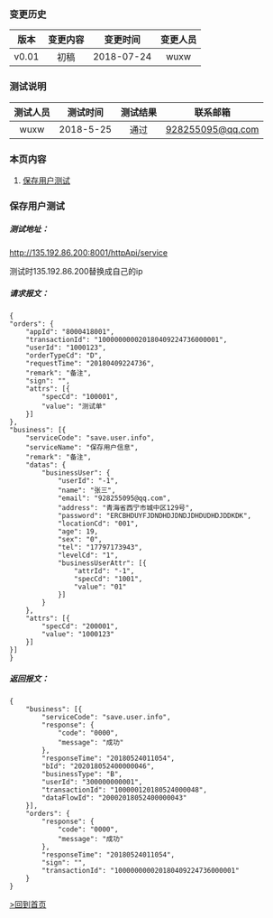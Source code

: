 ### 变更历史
版本|变更内容|变更时间|变更人员
:-: | :-: | :-: | :-:
v0.01|初稿|2018-07-24|wuxw

### 测试说明
测试人员|测试时间|测试结果|联系邮箱
:-:|:-:|:-:|:-:|
wuxw|2018-5-25|通过|928255095@qq.com

### 本页内容

1. [保存用户测试](#保存用户测试)

### 保存用户测试

##### 测试地址：
http://135.192.86.200:8001/httpApi/service

测试时135.192.86.200替换成自己的ip

##### 请求报文：

```
{
"orders": {
	"appId": "8000418001",
	"transactionId": "100000000020180409224736000001",
	"userId": "1000123",
	"orderTypeCd": "D",
	"requestTime": "20180409224736",
	"remark": "备注",
	"sign": "",
	"attrs": [{
		"specCd": "100001",
		"value": "测试单"
	}]
},
"business": [{
	"serviceCode": "save.user.info",
	"serviceName": "保存用户信息",
	"remark": "备注",
	"datas": {
		"businessUser": {
			"userId": "-1",
			"name": "张三",
			"email": "928255095@qq.com",
			"address": "青海省西宁市城中区129号",
			"password": "ERCBHDUYFJDNDHDJDNDJDHDUDHDJDDKDK",
			"locationCd": "001",
			"age": 19,
			"sex": "0",
			"tel": "17797173943",
			"levelCd": "1",
			"businessUserAttr": [{
				"attrId": "-1",
				"specCd": "1001",
				"value": "01"
			}]
		}
	},
	"attrs": [{
		"specCd": "200001",
		"value": "1000123"
	}]
}]
}
```

##### 返回报文：

```
{
	"business": [{
		"serviceCode": "save.user.info",
		"response": {
			"code": "0000",
			"message": "成功"
		},
		"responseTime": "20180524011054",
		"bId": "202018052400000046",
		"businessType": "B",
		"userId": "300000000001",
		"transactionId": "100000120180524000048",
		"dataFlowId": "20002018052400000043"
	}],
	"orders": {
		"response": {
			"code": "0000",
			"message": "成功"
		},
		"responseTime": "20180524011054",
		"sign": "",
		"transactionId": "100000000020180409224736000001"
	}
}
```

[>回到首页](home)
